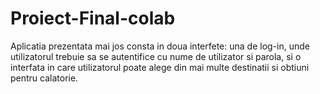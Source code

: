 # Proiect-Final-colab

  Aplicatia prezentata mai jos consta in doua interfete: una de log-in, unde utilizatorul trebuie sa se autentifice cu nume de utilizator si parola, si o interfata in care utilizatorul poate alege din mai multe destinatii si obtiuni pentru calatorie. 

